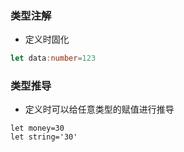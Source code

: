 ### 类型注解

- 定义时固化

```typescript
let data:number=123
```

### 类型推导

- 定义时可以给任意类型的赋值进行推导

```
let money=30
let string='30'
```


